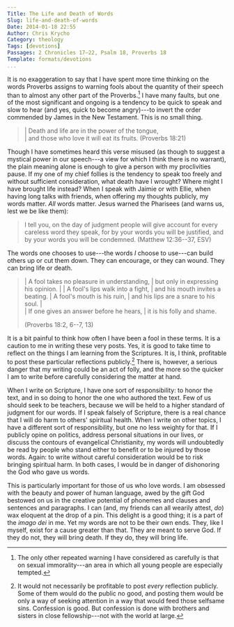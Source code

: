 ```yaml
---
Title: The Life and Death of Words
Slug: life-and-death-of-words
Date: 2014-01-18 22:55
Author: Chris Krycho
Category: theology
Tags: [devotions]
Passages: 2 Chronicles 17–22, Psalm 18, Proverbs 18
Template: formats/devotions
...
```


It is no exaggeration to say that I have spent more time thinking on the words
Proverbs assigns to warning fools about the quantity of their speech than to
almost any other part of the Proverbs.[^1] I have many faults, but one of the
most significant and ongoing is a tendency to be quick to speak and slow to hear
(and yes, quick to become angry)---to invert the order commended by James in the
New Testament. This is no small thing.

> | Death and life are in the power of the tongue,  
> |     and those who love it will eat its fruits. (Proverbs 18:21)

Though I have sometimes heard this verse misused (as though to suggest a
mystical power in our speech---a view for which I think there is no warrant),
the plain meaning alone is enough to give a person with my proclivities pause.
If my one of my chief follies is the tendency to speak too freely and without
sufficient consideration, what death have I wrought? Where might I have brought
life instead? When I speak with Jaimie or with Ellie, when having long talks
with friends, when offering my thoughts publicly, my words matter. *All* words
matter. Jesus warned the Pharisees (and warns us, lest we be like them):

> I tell you, on the day of judgment people will give account for every careless
> word they speak, for by your words you will be justified, and by your words
> you will be condemned. (Matthew 12:36--37, ESV)

The words one chooses to use---the words *I* choose to use---can build others up
or cut them down. They can encourage, or they can wound. They can bring life or
death.

> | A fool takes no pleasure in understanding,
> |     but only in expressing his opinion.
> | 
> | A fool's lips walk into a fight,
> |     and his mouth invites a beating.
> | A fool's mouth is his ruin,
> |     and his lips are a snare to his soul.
> |   
> | If one gives an answer before he hears,
> |     it is his folly and shame.
> 
> (Proverbs 18:2, 6--7, 13)

It is a bit painful to think how often I have been a fool in these terms. It is
a caution to me in writing these very posts. Yes, it is good to take time to
reflect on the things I am learning from the Scriptures. It is, I think,
profitable to post these particular reflections publicly.[^2] There is, however,
a serious danger that my writing could be an act of folly, and the more so the
quicker I am to write before carefully considering the matter at hand.

When I write on Scripture, I have one sort of responsibility: to honor the text,
and in so doing to honor the one who authored the text. Few of us should seek to
be teachers, because we will be held to a higher standard of judgment for our
words. If I speak falsely of Scripture, there is a real chance that I will do
harm to others' spiritual health. When I write on other topics, I have a
different sort of responsibility, but one no less weighty for that. If I
publicly opine on politics, address personal situations in our lives, or discuss
the contours of evangelical Christianity, my words will undoubtedly be read by
people who stand either to benefit or to be injured by those words. Again: to
write without careful consideration would be to risk bringing spiritual harm. In
both cases, I would be in danger of dishonoring the God who gave us words.

This is particularly important for those of us who love words. I am obsessed
with the beauty and power of human language, awed by the gift God bestowed on us
in the creative potential of phonemes and clauses and sentences and paragraphs.
I can (and, my friends can all wearily attest, *do*) wax eloquent at the drop of
a pin. This delight is a good thing; it is a part of the *imago dei* in me. Yet
my words are not to be their own ends. They, like I myself, exist for a cause
greater than that. They are meant to serve God. If they do not, they will bring
death. If they do, they will bring life.

[^1]: The only other repeated warning I have considered as carefully is that on
sexual immorality---an area in which all young people are especially tempted.

[^2]: It would not necessarily be profitable to post *every* reflection
publicly. Some of them would do the public no good, and posting them would be
only a way of seeking attention in a way that would feed those selfsame sins.
Confession is good. But confession is done with brothers and sisters in close
fellowship---not with the world at large.